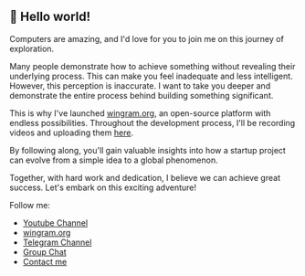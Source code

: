 ## 👋 Hello world!

Computers are amazing, and I'd love for you to join me on this journey of exploration. 

Many people demonstrate how to achieve something without revealing their underlying process. This can make you feel inadequate and less intelligent. However, this perception is inaccurate. I want to take you deeper and demonstrate the entire process behind building something significant.

This is why I've launched [wingram.org](https://github.com/codegram01/wingram), an open-source platform with endless possibilities. Throughout the development process, I'll be recording videos and uploading them [here](https://www.youtube.com/@WingramOrg). 

By following along, you'll gain valuable insights into how a startup project can evolve from a simple idea to a global phenomenon.

Together, with hard work and dedication, I believe we can achieve great success. Let's embark on this exciting adventure!

Follow me:
- [Youtube Channel](https://www.youtube.com/@WingramOrg)
- [wingram.org](https://wingram.org)
- [Telegram Channel](https://t.me/WingramOrg)
- [Group Chat](https://t.me/WingramOrgChat)
- [Contact me](https://t.me/WingramFather)
